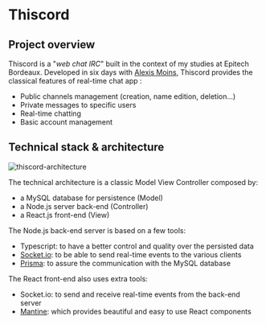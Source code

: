 # Thiscord

## Project overview
Thiscord is a "*web chat IRC*" built in the context of my studies at Epitech Bordeaux.
Developed in six days with [Alexis Moins](https://github.com/alexis-moins/), Thiscord provides the classical features of real-time chat app :
- Public channels management (creation, name edition, deletion...)
- Private messages to specific users
- Real-time chatting
- Basic account management

## Technical stack & architecture
![thiscord-architecture](https://user-images.githubusercontent.com/65446617/222144711-069e2018-9d20-4f48-add2-c62361a52398.png)

The technical architecture is a classic Model View Controller composed by:
- a MySQL database for persistence (Model)
- a Node.js server back-end (Controller)
- a React.js front-end (View)

The Node.js back-end server is based on a few tools:
- Typescript: to have a better control and quality over the persisted data
- [Socket.io](https://socket.io/): to be able to send real-time events to the various clients
- [Prisma](https://www.prisma.io/): to assure the communication with the MySQL database

The React front-end also uses extra tools:
- Socket.io: to send and receive real-time events from the back-end server
- [Mantine](https://mantine.dev/): which provides beautiful and easy to use React components
